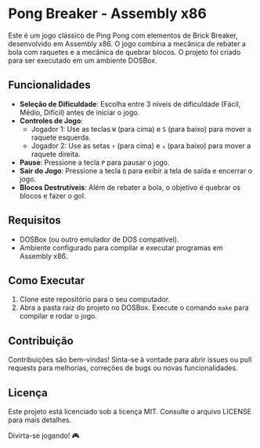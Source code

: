 # Pong Breaker - Assembly x86

Este é um jogo clássico de Ping Pong com elementos de Brick Breaker, desenvolvido em Assembly x86. O jogo combina a mecânica de rebater a bola com raquetes e a mecânica de quebrar blocos. O projeto foi criado para ser executado em um ambiente DOSBox.

## Funcionalidades

- **Seleção de Dificuldade**: Escolha entre 3 níveis de dificuldade (Fácil, Médio, Difícil) antes de iniciar o jogo.
- **Controles de Jogo**:
  - Jogador 1: Use as teclas `W` (para cima) e `S` (para baixo) para mover a raquete esquerda.
  - Jogador 2: Use as setas `↑` (para cima) e `↓` (para baixo) para mover a raquete direita.
- **Pause**: Pressione a tecla `P` para pausar o jogo.
- **Sair do Jogo**: Pressione a tecla `Q` para exibir a tela de saída e encerrar o jogo.
- **Blocos Destrutíveis**: Além de rebater a bola, o objetivo é quebrar os blocos e fazer o gol.

## Requisitos

- DOSBox (ou outro emulador de DOS compatível).
- Ambiente configurado para compilar e executar programas em Assembly x86.

## Como Executar

1. Clone este repositório para o seu computador.
2. Abra a pasta raiz do projeto no DOSBox.
Execute o comando `make` para compilar e rodar o jogo.

## Contribuição

Contribuições são bem-vindas! Sinta-se à vontade para abrir issues ou pull requests para melhorias, correções de bugs ou novas funcionalidades.

## Licença

Este projeto está licenciado sob a licença MIT. Consulte o arquivo LICENSE para mais detalhes.

Divirta-se jogando! 🎮
